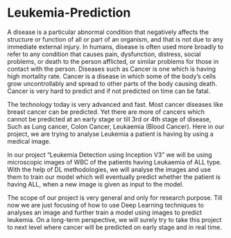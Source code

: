 # Leukemia-Prediction
A disease is a particular abnormal condition that negatively affects the structure or  function of all or part of an organism, and that is not due to any immediate external  injury. In humans, disease is often used more broadly to refer to any condition that  causes pain, dysfunction, distress, social problems, or death to the person afflicted, or  similar problems for those in contact with the person. Diseases such as Cancer is one  which is having high mortality rate. Cancer is a disease in which some of the body’s cells  grow uncontrollably and spread to other parts of the body causing death. Cancer is very  hard to predict and if not predicted on time can be fatal. 

The technology today is very advanced and fast. Most cancer diseases like breast cancer  can be predicted. Yet there are more of cancers which cannot be predicted at an early  stage or till 3rd or 4th stage of disease, Such as Lung cancer, Colon Cancer, Leukaemia  (Blood Cancer). Here in our project, we are trying to analyse Leukemia a patient is  having by using a medical image. 

In our project “Leukemia Detection using Inception V3” we will be using microscopic images of WBC of the patients having Leukaemia of ALL type. With the help of DL  methodologies, we will analyse the images and use them to train our model which will  eventually predict whether the patient is having ALL, when a new image is given as input  to the model. 

The scope of our project is very general and only for research purpose. Till now we are  just focusing of how to use Deep Learning techniques to analyses an image and further  train a model using images to predict leukemia. On a long-term perspective, we will  surely try to take this project to next level where cancer will be predicted on early stage  and in real time.
